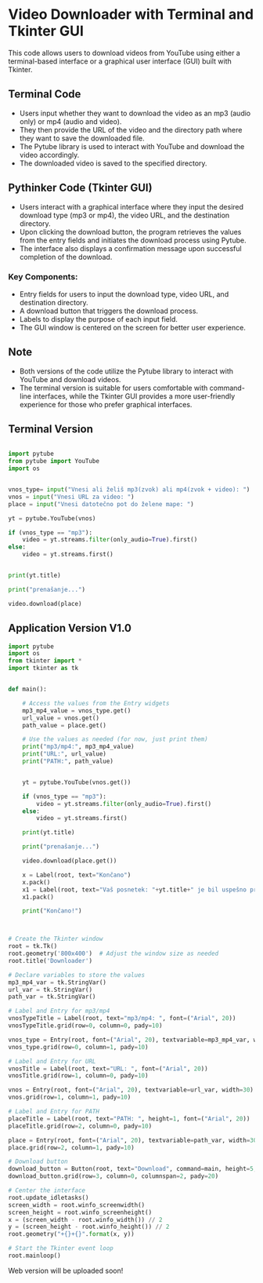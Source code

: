# Video Downloader with Terminal and Tkinter GUI

This code allows users to download videos from YouTube using either a terminal-based interface or a graphical user interface (GUI) built with Tkinter.

## Terminal Code

- Users input whether they want to download the video as an mp3 (audio only) or mp4 (audio and video).
- They then provide the URL of the video and the directory path where they want to save the downloaded file.
- The Pytube library is used to interact with YouTube and download the video accordingly.
- The downloaded video is saved to the specified directory.

## Pythinker Code (Tkinter GUI)

- Users interact with a graphical interface where they input the desired download type (mp3 or mp4), the video URL, and the destination directory.
- Upon clicking the download button, the program retrieves the values from the entry fields and initiates the download process using Pytube.
- The interface also displays a confirmation message upon successful completion of the download.

### Key Components:

- Entry fields for users to input the download type, video URL, and destination directory.
- A download button that triggers the download process.
- Labels to display the purpose of each input field.
- The GUI window is centered on the screen for better user experience.

## Note

- Both versions of the code utilize the Pytube library to interact with YouTube and download videos.
- The terminal version is suitable for users comfortable with command-line interfaces, while the Tkinter GUI provides a more user-friendly experience for those who prefer graphical interfaces.


 
## Terminal Version
```py

import pytube
from pytube import YouTube
import os


vnos_type= input("Vnesi ali želiš mp3(zvok) ali mp4(zvok + video): ")
vnos = input("Vnesi URL za video: ")
place = input("Vnesi datotečno pot do želene mape: ")

yt = pytube.YouTube(vnos)

if (vnos_type == "mp3"):
    video = yt.streams.filter(only_audio=True).first()
else:
    video = yt.streams.first()


print(yt.title)

print("prenašanje...")

video.download(place)

```
## Application Version V1.0
```py
import pytube
import os
from tkinter import *
import tkinter as tk


def main():

    # Access the values from the Entry widgets
    mp3_mp4_value = vnos_type.get()
    url_value = vnos.get()
    path_value = place.get()

    # Use the values as needed (for now, just print them)
    print("mp3/mp4:", mp3_mp4_value)
    print("URL:", url_value)
    print("PATH:", path_value)


    yt = pytube.YouTube(vnos.get())

    if (vnos_type == "mp3"):
        video = yt.streams.filter(only_audio=True).first()
    else:
        video = yt.streams.first()

    print(yt.title)

    print("prenašanje...")

    video.download(place.get())

    x = Label(root, text="Končano")
    x.pack()
    x1 = Label(root, text="Vaš posnetek: "+yt.title+" je bil uspešno prenešen!")
    x1.pack()

    print("Končano!")



# Create the Tkinter window
root = tk.Tk()
root.geometry('800x400')  # Adjust the window size as needed
root.title('Downloader')

# Declare variables to store the values
mp3_mp4_var = tk.StringVar()
url_var = tk.StringVar()
path_var = tk.StringVar()

# Label and Entry for mp3/mp4
vnosTypeTitle = Label(root, text="mp3/mp4: ", font=("Arial", 20))
vnosTypeTitle.grid(row=0, column=0, pady=10)

vnos_type = Entry(root, font=("Arial", 20), textvariable=mp3_mp4_var, width=30)
vnos_type.grid(row=0, column=1, pady=10)

# Label and Entry for URL
vnosTitle = Label(root, text="URL: ", font=("Arial", 20))
vnosTitle.grid(row=1, column=0, pady=10)

vnos = Entry(root, font=("Arial", 20), textvariable=url_var, width=30)
vnos.grid(row=1, column=1, pady=10)

# Label and Entry for PATH
placeTitle = Label(root, text="PATH: ", height=1, font=("Arial", 20))
placeTitle.grid(row=2, column=0, pady=10)

place = Entry(root, font=("Arial", 20), textvariable=path_var, width=30)
place.grid(row=2, column=1, pady=10)

# Download button
download_button = Button(root, text="Download", command=main, height=5, width=25, font=("Arial", 20))
download_button.grid(row=3, column=0, columnspan=2, pady=20)

# Center the interface
root.update_idletasks()
screen_width = root.winfo_screenwidth()
screen_height = root.winfo_screenheight()
x = (screen_width - root.winfo_width()) // 2
y = (screen_height - root.winfo_height()) // 2
root.geometry("+{}+{}".format(x, y))

# Start the Tkinter event loop
root.mainloop()


```


Web version will be uploaded soon!
